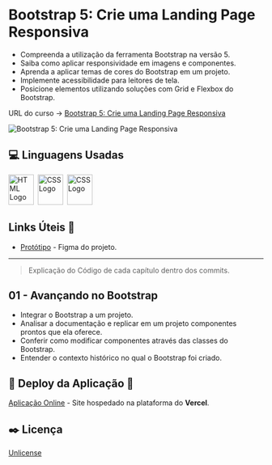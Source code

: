 # Bootstrap 5: Crie uma Landing Page Responsiva

* Compreenda a utilização da ferramenta Bootstrap na versão 5.
* Saiba como aplicar responsividade em imagens e componentes.
* Aprenda a aplicar temas de cores do Bootstrap em um projeto.
* Implemente acessibilidade para leitores de tela.
* Posicione elementos utilizando soluções com Grid e Flexbox do Bootstrap.

URL do curso -> [Bootstrap 5: Crie uma Landing Page Responsiva](https://cursos.alura.com.br/course/bootstrap5-landing-page-responsiva)

![Bootstrap 5: Crie uma Landing Page Responsiva](https://www.alura.com.br/assets/api/share/curso-bootstrap5-landing-page-responsiva.png)

## :computer: Linguagens Usadas
<div>
    <img alt='HTML Logo' height='60' width='50' src='https://raw.githubusercontent.com/get-icon/geticon/fc0f660daee147afb4a56c64e12bde6486b73e39/icons/html-5.svg' />&nbsp;
    <img alt='CSS Logo' height='60' width='50' src='https://raw.githubusercontent.com/get-icon/geticon/fc0f660daee147afb4a56c64e12bde6486b73e39/icons/css-3.svg' />&nbsp;
    <img alt='CSS Logo' height='60' width='50' src='https://raw.githubusercontent.com/get-icon/geticon/fc0f660daee147afb4a56c64e12bde6486b73e39/icons/bootstrap.svg' />&nbsp;
</div>

## Links Úteis &#x1F517;
* [Protótipo](https://www.figma.com/file/TT8Uq6LmVELALMKs4G4HE2/Meteora---Projeto-Bootstrap-5?node-id=2386%3A2430&t=oCVKlKDVLo5na8Va-0) - Figma do projeto.

***

> Explicação do Código de cada capítulo dentro dos commits.

## 01 - Avançando no Bootstrap
* Integrar o Bootstrap a um projeto.
* Analisar a documentação e replicar em um projeto componentes prontos que ela oferece.
* Conferir como modificar componentes através das classes do Bootstrap.
* Entender o contexto histórico no qual o Bootstrap foi criado.

## :open_file_folder: Deploy da Aplicação :dash:
[Aplicação Online](URL_DO_DEPLOY) - Site hospedado na plataforma do **Vercel**.

## :black_nib: Licença
[Unlicense](https://unlicense.org)